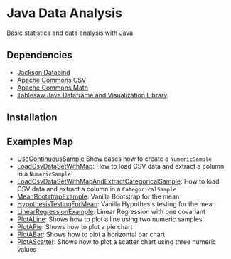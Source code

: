 # Java Data Analysis

Basic statistics and data analysis with Java

## Dependencies

- <a href="https://github.com/FasterXML/jackson">Jackson Databind</a> 
- <a href="https://commons.apache.org/proper/commons-csv/">Apache Commons CSV</a> 
- <a href="https://mvnrepository.com/artifact/org.apache.commons/commons-math3">Apache Commons Math</a>
- <a href="https://jtablesaw.github.io/tablesaw/">Tablesaw Java Dataframe and Visualization Library</a> 

## Installation

## Examples Map

- <a href="#">UseContinuousSample</a> Show cases how to create a ```NumericSample```
- <a href="#">LoadCsvDataSetWithMap</a>: How to load  CSV data and extract a column in a ```NumericSample```
- <a href="#">LoadCsvDataSetWithMapAndExtractCategoricalSample</a>: How to load  CSV data and extract a column in a ```CategoricalSample```
- <a href="#">MeanBootstrapExample</a>: Vanilla Bootstrap for the mean
- <a href="#">HypothesisTestingForMean</a>: Vanilla Hypothesis testing for the mean
- <a href="#">LinearRegressionExample</a>: Linear Regression with one covariant
- <a href="#">PlotALine</a>: Shows how to plot a line using two numeric samples
- <a href="#">PlotAPie</a>: Shows how to plot a pie chart
- <a href="#">PlotABar</a>: Shows how to plot a horizontal bar chart
- <a href="#">PlotAScatter</a>: Shows how to plot a scatter chart using three numeric values
 
